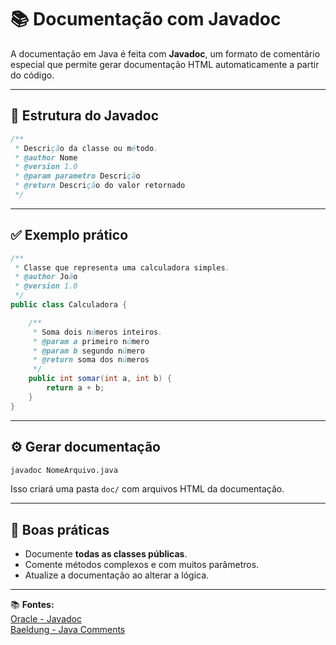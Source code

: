 # 📚 Documentação com Javadoc

A documentação em Java é feita com **Javadoc**, um formato de comentário especial que permite gerar documentação HTML automaticamente a partir do código.

---

## 📝 Estrutura do Javadoc

```java
/**
 * Descrição da classe ou método.
 * @author Nome
 * @version 1.0
 * @param parametro Descrição
 * @return Descrição do valor retornado
 */
```

---

## ✅ Exemplo prático

```java
/**
 * Classe que representa uma calculadora simples.
 * @author João
 * @version 1.0
 */
public class Calculadora {

    /**
     * Soma dois números inteiros.
     * @param a primeiro número
     * @param b segundo número
     * @return soma dos números
     */
    public int somar(int a, int b) {
        return a + b;
    }
}
```

---

## ⚙️ Gerar documentação

```bash
javadoc NomeArquivo.java
```

Isso criará uma pasta `doc/` com arquivos HTML da documentação.

---

## 📌 Boas práticas

- Documente **todas as classes públicas**.
- Comente métodos complexos e com muitos parâmetros.
- Atualize a documentação ao alterar a lógica.

---

📚 **Fontes:**  
[Oracle - Javadoc](https://docs.oracle.com/javase/8/docs/technotes/tools/windows/javadoc.html)  
[Baeldung - Java Comments](https://www.baeldung.com/java-comments)
